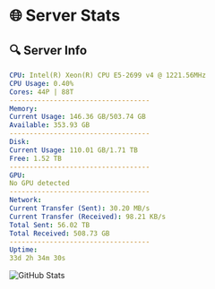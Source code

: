 # 🌐 Server Stats
## 🔍 Server Info
```yaml
CPU: Intel(R) Xeon(R) CPU E5-2699 v4 @ 1221.56MHz
CPU Usage: 0.40%
Cores: 44P | 88T
-----------------------------------
Memory:
Current Usage: 146.36 GB/503.74 GB
Available: 353.93 GB
-----------------------------------
Disk:
Current Usage: 110.01 GB/1.71 TB
Free: 1.52 TB
-----------------------------------
GPU:
No GPU detected
-----------------------------------
Network:
Current Transfer (Sent): 30.20 MB/s
Current Transfer (Received): 98.21 KB/s
Total Sent: 56.02 TB
Total Received: 508.73 GB
-----------------------------------
Uptime:
33d 2h 34m 30s
```
![GitHub Stats](https://img.shields.io/badge/Updated-2025-04-09_23:57:19-blue)